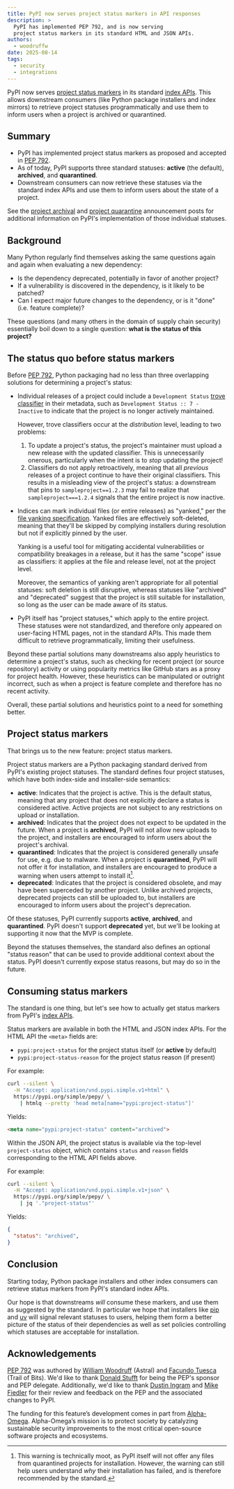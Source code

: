 ```yaml
---
title: PyPI now serves project status markers in API responses
description: >
  PyPI has implemented PEP 792, and is now serving
  project status markers in its standard HTML and JSON APIs.
authors:
  - woodruffw
date: 2025-08-14
tags:
  - security
  - integrations
---
```


PyPI now serves [project status markers] in its standard
[index APIs]. This allows downstream consumers (like Python package installers and
index mirrors) to retrieve project statuses programmatically and use them to
inform users when a project is archived or quarantined.

## Summary

* PyPI has implemented project status markers as proposed and accepted in
  [PEP 792].
* As of today, PyPI supports three standard statuses: **active** (the default),
  **archived**, and **quarantined**.
* Downstream consumers can now retrieve these statuses via the standard index APIs
  and use them to inform users about the state of a project.

See the [project archival] and [project quarantine] announcement posts
for additional information on PyPI's implementation of those individual statuses.

<!-- more -->

## Background

Many Python regularly find themselves asking the same
questions again and again when evaluating a new dependency:

* Is the dependency deprecated, potentially in favor of another project?
* If a vulnerability is discovered in the dependency, is it likely to be
  patched?
* Can I expect major future changes to the dependency, or is it
  "done" (i.e. feature complete)?

These questions (and many others in the domain of supply chain security)
essentially boil down to a single question:
**what is the status of this project?**

## The status quo before status markers

Before [PEP 792], Python packaging had no less than three overlapping
solutions for determining a project's status:

* Individual releases of a project could include a `Development Status`
  [trove classifier] in their metadata, such as
  `Development Status :: 7 - Inactive` to indicate that the project is no
  longer actively maintained.

    However, trove classifiers occur at the _distribution_ level, leading
    to two problems:

    1. To update a project's status, the project's maintainer must upload
       a new release with the updated classifier. This is unnecessarily
       onerous, particularly when the intent is to _stop_ updating the
       project!
    2. Classifiers do not apply retroactively, meaning that all _previous_
       releases of a project continue to have their original
       classifiers. This results in a misleading view of the project's status:
       a downstream that pins to `sampleproject==1.2.3` may fail to realize
       that `sampleproject===1.2.4` signals that the entire project is now
       inactive.

* Indices can mark individual files (or entire releases) as "yanked," per the
  [file yanking specification]. Yanked files are effectively
  soft-deleted, meaning that they'll be skipped by complying installers
  during resolution but not if explicitly pinned by the user.

    Yanking is a useful tool for mitigating accidental vulnerabilities
    or compatibility breakages in a release, but it has the same "scope"
    issue as classifiers: it applies at the file and release level,
    not at the project level.

    Moreover, the semantics of yanking aren't appropriate for all potential
    statuses: soft deletion is still disruptive, whereas statuses like
    "archived" and "deprecated" suggest that the project is still
    suitable for installation, so long as the user can be made aware of
    its status.

* PyPI itself has "project statuses," which apply to the entire project.
  These statuses were not standardized, and therefore only appeared
  on user-facing HTML pages, not in the standard APIs. This made
  them difficult to retrieve programmatically, limiting their usefulness.

Beyond these partial solutions many downstreams also apply heuristics
to determine a project's status, such as checking for recent project
(or source repository) activity or using popularity metrics like
GitHub stars as a proxy for project health. However, these heuristics
can be manipulated or outright incorrect, such as when a project is feature
complete and therefore has no recent activity.

Overall, these partial solutions and heuristics point to a need for
something better.

## Project status markers

That brings us to the new feature: project status markers.

Project status markers are a Python packaging standard derived from PyPI's
existing project statuses. The standard defines four project statuses,
which have both index-side and installer-side semantics:

* **active**: Indicates that the project is active. This is the default
  status, meaning that any project that does not explicitly
  declare a status is considered active. Active projects are
  not subject to any restrictions on upload or installation.
* **archived**: Indicates that the project does not expect to be updated
  in the future. When a project is **archived**, PyPI will not allow
  new uploads to the project, and installers are encouraged to
  inform users about the project's archival.
* **quarantined**: Indicates that the project is considered generally
  unsafe for use, e.g. due to malware. When a project is **quarantined**, PyPI
  will not offer it for installation, and installers are encouraged to
  produce a warning when users attempt to install it[^warning].
* **deprecated**: Indicates that the project is considered obsolete,
  and may have been superceded by another project. Unlike archived projects,
  deprecated projects can still be uploaded to, but installers are encouraged
  to inform users about the project's deprecation.

Of these statuses, PyPI currently supports **active**, **archived**, and
**quarantined**. PyPI doesn't support **deprecated** yet, but we'll be looking
at supporting it now that the MVP is complete.

Beyond the statuses themselves, the standard also defines an optional
"status reason" that can be used to provide additional context about the status.
PyPI doesn't currently expose status reasons, but may do so in the future.

## Consuming status markers

The standard is one thing, but let's see how to actually get status
markers from PyPI's [index APIs].

Status markers are available in both the HTML and JSON index APIs.
For the HTML API the `<meta>` fields are:

* `pypi:project-status` for the project status itself (or **active** by default)
* `pypi:project-status-reason` for the project status reason (if present)

For example:

```sh
curl --silent \
  -H "Accept: application/vnd.pypi.simple.v1+html" \
  https://pypi.org/simple/pepy/ \
    | htmlq --pretty 'head meta[name="pypi:project-status"]'
```

Yields:

```html
<meta name="pypi:project-status" content="archived">
```

Within the JSON API, the project status is available via the
top-level `project-status` object, which contains `status` and `reason`
fields corresponding to the HTML API fields above.

For example:

```sh
curl --silent \
  -H "Accept: application/vnd.pypi.simple.v1+json" \
  https://pypi.org/simple/pepy/ \
    | jq '."project-status"'
```

Yields:

```json
{
  "status": "archived",
}
```

## Conclusion

Starting today, Python package installers and other index consumers can
retrieve status markers from PyPI's standard index APIs.

Our hope is that downstreams *will* consume these markers, and use them
as suggested by the standard. In particular we hope that installers like
[pip] and [uv] will signal relevant statuses to users, helping them
form a better picture of the status of their dependencies as well as set
policies controlling which statuses are acceptable for installation.

## Acknowledgements

[PEP 792] was authored by [William Woodruff] (Astral) and
[Facundo Tuesca] (Trail of Bits). We'd like to thank [Donald Stufft] for being
the PEP's sponsor and PEP delegate. Additionally, we'd like to thank
[Dustin Ingram] and [Mike Fiedler] for their review and feedback on the PEP
and the associated changes to PyPI.

The funding for this feature’s development comes in part from
[Alpha-Omega]. Alpha-Omega’s mission is to protect society by catalyzing
sustainable security improvements to the most critical open-source software
projects and ecosystems.

[project status markers]: https://packaging.python.org/en/latest/specifications/project-status-markers/
[index APIs]: https://docs.pypi.org/api/index-api/
[PEP 792]: https://peps.python.org/pep-0792/
[project archival]: 2025-01-30-archival.md
[project quarantine]: 2024-12-30-quarantine.md
[trove classifier]: https://pypi.org/classifiers
[file yanking specification]: https://packaging.python.org/en/latest/specifications/file-yanking/
[Alpha-Omega]: https://alpha-omega.dev/
[Facundo Tuesca]: https://github.com/facutuesca
[William Woodruff]: https://github.com/woodruffw
[Donald Stufft]: https://github.com/dstufft
[Dustin Ingram]: https://github.com/di
[Mike Fiedler]: https://github.com/miketheman
[pip]: https://pip.pypa.io/
[uv]: https://docs.astral.sh/uv/

[^warning]: This warning is technically moot, as PyPI itself will not offer
            any files from quarantined projects for installation.
            However, the warning can still help users understand _why_
            their installation has failed, and is therefore recommended
            by the standard.
